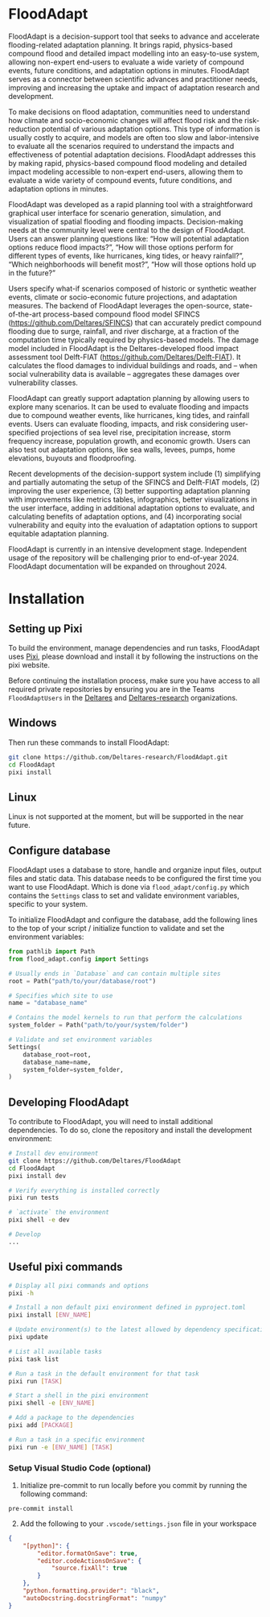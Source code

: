 # FloodAdapt
FloodAdapt is a decision-support tool that seeks to advance and accelerate flooding-related adaptation planning. It brings rapid, physics-based compound flood and detailed impact modelling into an easy-to-use system, allowing non-expert end-users to evaluate a wide variety of compound events, future conditions, and adaptation options in minutes.  FloodAdapt serves as a connector between scientific advances and practitioner needs, improving and increasing the uptake and impact of adaptation research and development.

To make decisions on flood adaptation, communities need to understand how climate and socio-economic changes will affect flood risk and the risk-reduction potential of various adaptation options. This type of information is usually costly to acquire, and models are often too slow and labor-intensive to evaluate all the scenarios required to understand the impacts and effectiveness of potential adaptation decisions. FloodAdapt addresses this by making rapid, physics-based compound flood modeling and detailed impact modeling accessible to non-expert end-users, allowing them to evaluate a wide variety of compound events, future conditions, and adaptation options in minutes.

FloodAdapt was developed as a rapid planning tool with a straightforward graphical user interface for scenario generation, simulation, and visualization of spatial flooding and flooding impacts. Decision-making needs at the community level were central to the design of FloodAdapt. Users can answer planning questions like: “How will potential adaptation options reduce flood impacts?”, “How will those options perform for different types of events, like hurricanes, king tides, or heavy rainfall?”, “Which neighborhoods will benefit most?”, “How will those options hold up in the future?”

Users specify what-if scenarios composed of historic or synthetic weather events, climate or socio-economic future projections, and adaptation measures.
The backend of FloodAdapt leverages the open-source, state-of-the-art process-based compound flood model SFINCS (https://github.com/Deltares/SFINCS) that can accurately predict compound flooding due to surge, rainfall, and river discharge, at a fraction of the computation time typically required by physics-based models. The damage model included in FloodAdapt is the Deltares-developed flood impact assessment tool Delft-FIAT (https://github.com/Deltares/Delft-FIAT). It calculates the flood damages to individual buildings and roads, and – when social vulnerability data is available – aggregates these damages over vulnerability classes.

FloodAdapt can greatly support adaptation planning by allowing users to explore many scenarios. It can be used to evaluate flooding and impacts due to compound weather events, like hurricanes, king tides, and rainfall events. Users can evaluate flooding, impacts, and risk considering user-specified projections of sea level rise, precipitation increase, storm frequency increase, population growth, and economic growth. Users can also test out adaptation options, like sea walls, levees, pumps, home elevations, buyouts and floodproofing.

Recent developments of the decision-support system include (1) simplifying and partially automating the setup of the SFINCS and Delft-FIAT models, (2) improving the user experience, (3) better supporting adaptation planning with improvements like metrics tables, infographics, better visualizations in the user interface, adding in additional adaptation options to evaluate, and calculating benefits of adaptation options, and (4) incorporating social vulnerability and equity into the evaluation of adaptation options to support equitable adaptation planning.

FloodAdapt is currently in an intensive development stage. Independent usage of the repository will be challenging prior to end-of-year 2024. FloodAdapt documentation will be expanded on throughout 2024.

# Installation

## Setting up Pixi
To build the environment, manage dependencies and run tasks, FloodAdapt uses [Pixi](https://prefix.dev/docs/pixi/overview), please download and install it by following the instructions on the pixi website.

Before continuing the installation process, make sure you have access to all required private repositories by ensuring you are in the Teams `FloodAdaptUsers` in the [Deltares](https://github.com/orgs/Deltares/teams/floodadaptusers) and [Deltares-research](https://github.com/orgs/Deltares-research/teams/floodadaptusers) organizations.

## Windows
Then run these commands to install FloodAdapt:
```bash
git clone https://github.com/Deltares-research/FloodAdapt.git
cd FloodAdapt
pixi install
```
## Linux
Linux is not supported at the moment, but will be supported in the near future.

## Configure database

FloodAdapt uses a database to store, handle and organize input files, output files and static data. This database needs to be configured the first time you want to use FloodAdapt. Which is done via `flood_adapt/config.py` which contains the `Settings` class to set and validate environment variables, specific to your system.

To initialize FloodAdapt and configure the database, add the following lines to the top of your script / initialize function to validate and set the environment variables:
```python
from pathlib import Path
from flood_adapt.config import Settings

# Usually ends in `Database` and can contain multiple sites
root = Path("path/to/your/database/root")

# Specifies which site to use
name = "database_name"

# Contains the model kernels to run that perform the calculations
system_folder = Path("path/to/your/system/folder")

# Validate and set environment variables
Settings(
    database_root=root,
    database_name=name,
    system_folder=system_folder,
)
```

## Developing FloodAdapt

To contribute to FloodAdapt, you will need to install additional dependencies. To do so, clone the repository and install the development environment:

```bash
# Install dev environment
git clone https://github.com/Deltares/FloodAdapt
cd FloodAdapt
pixi install dev

# Verify everything is installed correctly
pixi run tests

# `activate` the environment
pixi shell -e dev

# Develop
...
```

## Useful pixi commands
```bash
# Display all pixi commands and options
pixi -h

# Install a non default pixi environment defined in pyproject.toml
pixi install [ENV_NAME]

# Update environment(s) to the latest allowed by dependency specifications in pyproject.toml
pixi update

# List all available tasks
pixi task list

# Run a task in the default environment for that task
pixi run [TASK]

# Start a shell in the pixi environment
pixi shell -e [ENV_NAME]

# Add a package to the dependencies
pixi add [PACKAGE]

# Run a task in a specific environment
pixi run -e [ENV_NAME] [TASK]
```

### Setup Visual Studio Code (optional)

1. Initialize pre-commit to run locally before you commit by running the following command:
```
pre-commit install
```

2. Add the following to your `.vscode/settings.json` file in your workspace

```json
{
    "[python]": {
        "editor.formatOnSave": true,
        "editor.codeActionsOnSave": {
            "source.fixAll": true
        }
    },
    "python.formatting.provider": "black",
    "autoDocstring.docstringFormat": "numpy"
}
```
